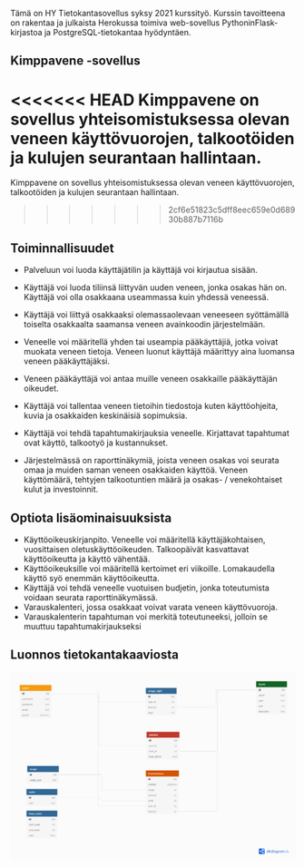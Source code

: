 Tämä on HY Tietokantasovellus syksy 2021 kurssityö. Kurssin tavoitteena on rakentaa ja julkaista Herokussa toimiva web-sovellus PythoninFlask-kirjastoa ja PostgreSQL-tietokantaa hyödyntäen.

## Kimppavene -sovellus
<<<<<<< HEAD
Kimppavene on sovellus yhteisomistuksessa olevan veneen käyttövuorojen, talkootöiden ja kulujen seurantaan hallintaan. 
=======
Kimppavene on sovellus yhteisomistuksessa olevan veneen käyttövuorojen, talkootöiden ja kulujen seurantaan hallintaan.
>>>>>>> 2cf6e51823c5dff8eec659e0d68930b887b7116b

## Toiminnallisuudet
- Palveluun voi luoda käyttäjätilin ja käyttäjä voi kirjautua sisään.
- Käyttäjä voi luoda tiliinsä liittyvän uuden veneen, jonka osakas hän on. Käyttäjä voi olla osakkaana useammassa kuin yhdessä veneessä.
- Käyttäjä voi liittyä osakkaaksi olemassaolevaan veneeseen syöttämällä toiselta osakkaalta saamansa veneen avainkoodin järjestelmään.

- Veneelle voi määritellä yhden tai useampia pääkäyttäjiä, jotka voivat muokata veneen tietoja. Veneen luonut käyttäjä määrittyy aina luomansa veneen pääkäyttäjäksi.
- Veneen pääkäyttäjä voi antaa muille veneen osakkaille pääkäyttäjän oikeudet.
- Käyttäjä voi tallentaa veneen tietoihin tiedostoja kuten käyttöohjeita, kuvia ja osakkaiden keskinäisiä sopimuksia.
- Käyttäjä voi tehdä tapahtumakirjauksia veneelle. Kirjattavat tapahtumat ovat käyttö, talkootyö ja kustannukset.
- Järjestelmässä on raporttinäkymiä, joista veneen osakas voi seurata omaa ja muiden saman veneen osakkaiden käyttöä. Veneen käyttömäärä, tehtyjen talkootuntien määrä ja osakas- / venekohtaiset kulut ja investoinnit.

## Optiota lisäominaisuuksista
- Käyttöoikeuskirjanpito. Veneelle voi määritellä käyttäjäkohtaisen, vuosittaisen oletuskäyttöoikeuden. Talkoopäivät kasvattavat käyttöoikeutta ja käyttö vähentää.
- Käyttöoikeuksille voi määritellä kertoimet eri viikoille. Lomakaudella käyttö syö enemmän käyttöoikeutta.
- Käyttäjä voi tehdä veneelle vuotuisen budjetin, jonka toteutumista voidaan seurata raporttinäkymässä.
- Varauskalenteri, jossa osakkaat voivat varata veneen käyttövuoroja.
- Varauskalenterin tapahtuman voi merkitä toteutuneeksi, jolloin se muuttuu tapahtumakirjaukseksi

## Luonnos tietokantakaaviosta
<img src='CoBoat.png'> </img>
